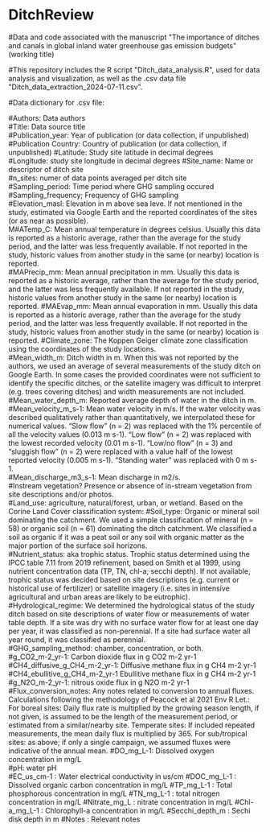 # DitchReview

#Data and code associated with the manuscript "The importance of ditches and canals in global inland water greenhouse gas emission budgets" (working title) 

#This repository includes the R script "Ditch_data_analysis.R", used for data analysis and visualization, as well as the .csv data file "Ditch_data_extraction_2024-07-11.csv". 

#Data dictionary for .csv file: 

#Authors: Data authors	
#Title: Data source title	
#Publication_year: Year of publication (or data collection, if unpublished)	
#Publication	Country: Country of publication (or data collection, if unpublished)
#Latitude: Study site latitude in decimal degrees	
#Longitude: study site longitude in decimal degrees	
#Site_name: Name or descriptor of ditch site	
#n_sites: numer of data points averaged per ditch site	
#Sampling_period: Time period where GHG sampling occured	
#Sampling_frequency; Frequency of GHG sampling	
#Elevation_masl: Elevation in m above sea leve. If not mentioned in the study, estimated via Google Earth and the reported coordinates of the sites (or as near as possible). 	
M#ATemp_C: Mean annual temperature in degrees celsius. Usually this data is reported as a historic average, rather than the average for the study period, and the latter was less frequently available. If not reported in the study, historic values from another study in the same (or nearby) location is reported. 	
#MAPrecip_mm: Mean annual precipitation in mm. Usually this data is reported as a historic average, rather than the average for the study period, and the latter was less frequently available. If not reported in the study, historic values from another study in the same (or nearby) location is reported.
#MAEvap_mm: Mean annual evaporation in mm. Usually this data is reported as a historic average, rather than the average for the study period, and the latter was less frequently available. If not reported in the study, historic values from another study in the same (or nearby) location is reported.
#Climate_zone: The Koppen Geiger climate zone classification using the coordinates of the study locations. 	
#Mean_width_m: Ditch width in m. When this was not reported by the authors, we used an average of several measurements of the study ditch on Google Earth. In some cases the provided coordinates were not sufficient to identify the specific ditches, or the satellite imagery was difficult to interpret (e.g. trees covering ditches) and width measurements are not included.	
#Mean_water_depth_m: Reported average depth of water in the ditch in m.	
#Mean_velocity_m_s-1: Mean water velocity in m/s. If the water velocity was described qualitatively rather than quantitatively, we interpolated these for numerical values. “Slow flow” (n = 2) was replaced with the 1% percentile of all the velocity values (0.013 m s-1). “Low flow” (n = 2) was replaced with the lowest recorded velocity (0.01 m s-1). “Low/no flow” (n = 3) and “sluggish flow” (n = 2) were replaced with a value half of the lowest reported velocity (0.005 m s-1). “Standing  water” was replaced with 0 m s-1. 	
#Mean_discharge_m3_s-1: Mean discharge in m2/s. 	
#Instream vegetation? Presence or absence of in-stream vegetation from site descriptions and/or photos. 	
#Land_use: agriculture, natural/forest, urban, or wetland. Based on the Corine Land Cover classification system: 
#Soil_type: Organic or mineral soil dominating the catchment. We used a simple classification of mineral (n = 58) or organic soil (n = 61) dominating the ditch catchment. We classified a soil as organic if it was a peat soil or any soil with organic matter as the major portion of the surface soil horizons. 	
#Nutrient_status: aka trophic status. Trophic status determined using the IPCC table 7.11 from 2019 refinement, based on Smith et al 1999, using nutrient concentration data (TP, TN, chl-a, secchi depth). If not available, trophic status was decided based on site descriptions (e.g. current or historical use of fertilizer) or satellite imagery (i.e. sites in intensive agricultural and urban areas are likely to be eutrophic).	
#Hydrological_regime: We determined the hydrological status of the study ditch based on site descriptions of water flow or measurements of water table depth. If a site was dry with no surface water flow for at least one day per year, it was classified as non-perennial. If a site had surface water all year round, it was classified as perennial.   	
#GHG_sampling_method: chamber, concentration, or both. 	
#g_CO2_m-2_yr-1: Carbon dioxide flux in g CO2 m-2 yr-1
#CH4_diffusive_g_CH4_m-2_yr-1: Diffusive methane flux in g CH4 m-2 yr-1
#CH4_ebullitive_g_CH4_m-2_yr-1	Ebullitive methane flux in g CH4 m-2 yr-1
#g_N2O_m-2_yr-1: nitrous oxide flux in g N2O m-2 yr-1	
#Flux_conversion_notes: Any notes related to conversion to annual fluxes. Calculations following the methodology of Peacock et al 2021 Env R Let.: For boreal sites: Daily flux rate is multiplied by the growing season length, if not given, is assumed to be the length of the measurement period, or estimated from a similar/nearby site. Temperate sites: If included repeated measurements, the mean daily flux is multiplied by 365. For sub/tropical sites: as above; if only a single campaign, we assumed fluxes were indicative of the annual mean. 
#DO_mg_L-1: Dissolved oxygen concentration in mg/L	
#pH: water pH	
#EC_us_cm-1	: Water electrical conductivity in us/cm
#DOC_mg_L-1	: Dissolved organic carbon concentration in mg/L
#TP_mg_L-1	: Total phosphorous concentration in mg/L
#TN_mg_L-1	: total nitrogen concentration in mg/L
#Nitrate_mg_L	: nitrate concentration in mg/L
#Chl-a_mg_L-1	: Chlorophyll-a concentration in mg/L
#Secchi_depth_m	: Sechi disk depth in m
#Notes : Relevant notes








